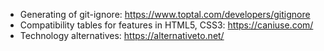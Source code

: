 - Generating of git-ignore: https://www.toptal.com/developers/gitignore
- Compatibility tables for features in HTML5, CSS3: https://caniuse.com/
- Technology alternatives: https://alternativeto.net/
